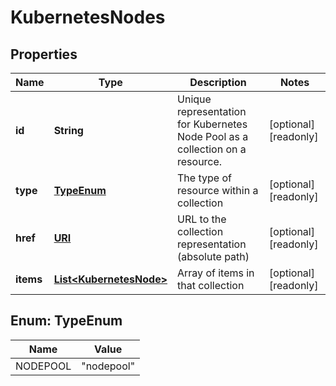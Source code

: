 

# KubernetesNodes

## Properties

Name | Type | Description | Notes
------------ | ------------- | ------------- | -------------
**id** | **String** | Unique representation for Kubernetes Node Pool as a collection on a resource. |  [optional] [readonly]
**type** | [**TypeEnum**](#TypeEnum) | The type of resource within a collection |  [optional] [readonly]
**href** | [**URI**](URI.md) | URL to the collection representation (absolute path) |  [optional] [readonly]
**items** | [**List&lt;KubernetesNode&gt;**](KubernetesNode.md) | Array of items in that collection |  [optional] [readonly]



## Enum: TypeEnum

Name | Value
---- | -----
NODEPOOL | &quot;nodepool&quot;



